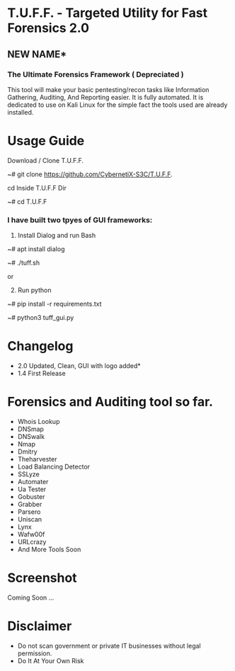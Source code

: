 # T.U.F.F. - Targeted Utility for Fast Forensics 2.0
## NEW NAME*

### The Ultimate Forensics Framework ( Depreciated )


This tool will make your basic pentesting/recon tasks like Information Gathering, Auditing, And Reporting easier. It is fully automated. It is dedicated to use on Kali Linux for the simple fact the tools used are already installed.

# Usage Guide
Download / Clone T.U.F.F.

~# git clone https://github.com/CybernetiX-S3C/T.U.F.F.

cd Inside T.U.F.F Dir

~# cd T.U.F.F


### I have built two tpyes of GUI frameworks:

1) Install Dialog and run Bash

~# apt install dialog

~# ./tuff.sh

or 

2) Run python

~# pip install -r requirements.txt

~# python3 tuff_gui.py

# Changelog
- 2.0 Updated, Clean, GUI with logo added*
- 1.4  First Release


# Forensics and Auditing tool so far.

- Whois Lookup
- DNSmap
- DNSwalk
- Nmap
- Dmitry
- Theharvester
- Load Balancing Detector
- SSLyze
- Automater
- Ua Tester
- Gobuster
- Grabber
- Parsero
- Uniscan
- Lynx
- Wafw00f
- URLcrazy
- And More Tools Soon

# Screenshot

Coming Soon ... 



# Disclaimer
- Do not scan government or private IT businesses without legal permission.
- Do It At Your Own Risk
